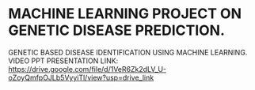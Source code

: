 # MACHINE LEARNING PROJECT ON GENETIC DISEASE PREDICTION.
GENETIC BASED DISEASE IDENTIFICATION USING MACHINE LEARNING.
VIDEO PPT PRESENTATION LINK: https://drive.google.com/file/d/1VeR6Zk2dLV_U-oZoyQmfpOJLb5VyyiTl/view?usp=drive_link
